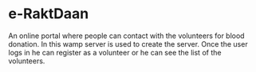# e-RaktDaan
An online portal where people can contact with the volunteers for blood donation.
In this wamp server is used to create the server.
Once the user logs in he can register as a volunteer or he can see the list of the volunteers.

